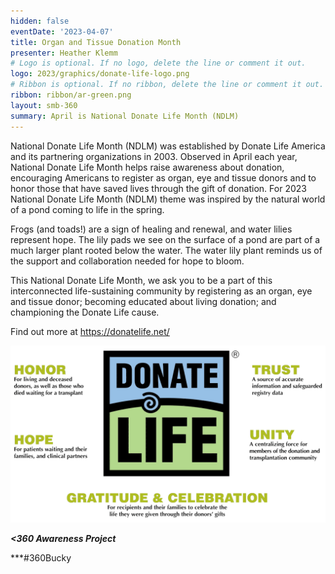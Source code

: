 ```yaml
---
hidden: false
eventDate: '2023-04-07'
title: Organ and Tissue Donation Month
presenter: Heather Klemm
# Logo is optional. If no logo, delete the line or comment it out.
logo: 2023/graphics/donate-life-logo.png
# Ribbon is optional. If no ribbon, delete the line or comment it out.
ribbon: ribbon/ar-green.png
layout: smb-360
summary: April is National Donate Life Month (NDLM)
---
```


National Donate Life Month (NDLM) was established by Donate Life America and its partnering organizations in 2003. Observed in April each year, National Donate Life Month helps raise awareness about donation, encouraging Americans to register as organ, eye and tissue donors and to honor those that have saved lives through the gift of donation. For 2023 National Donate Life Month (NDLM) theme was inspired by the natural world of a pond coming to life in the spring.

Frogs (and toads!) are a sign of healing and renewal, and water lilies represent hope. The lily pads we see on the surface of a pond are part of a much larger plant rooted below the water. The water lily plant reminds us of the support and collaboration needed for hope to bloom.

This National Donate Life Month, we ask you to be a part of this interconnected life-sustaining community by registering as an organ, eye and tissue donor; becoming educated about living donation; and championing the Donate Life cause.

Find out more at https://donatelife.net/

<img src="graphics/donate-life-pic-01.png" class="Maw(100%)">

***<span class="C(red)">&lt;3</span>60 Awareness Project***

***<span class="C(orange)">#360Bucky</span>



